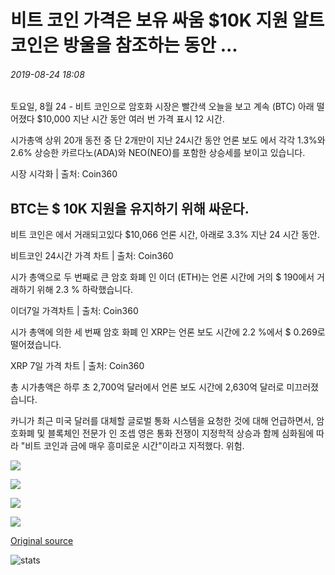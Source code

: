 # 비트 코인 가격은 보유 싸움 $10K 지원 알트 코인은 방울을 참조하는 동안 ...

###### 2019-08-24 18:08

토요일, 8월 24 - 비트 코인으로 암호화 시장은 빨간색 오늘을 보고 계속 (BTC) 아래 떨어졌다 $10,000 지난 시간 동안 여러 번 가격 표시 12 시간.

시가총액 상위 20개 동전 중 단 2개만이 지난 24시간 동안 언론 보도 에서 각각 1.3%와 2.6% 상승한 카르다노(ADA)와 NEO(NEO)를 포함한 상승세를 보이고 있습니다.

시장 시각화 | 출처: Coin360

## BTC는 $ 10K 지원을 유지하기 위해 싸운다.

비트 코인은 에서 거래되고있다 $10,066 언론 시간, 아래로 3.3% 지난 24 시간 동안.

비트코인 24시간 가격 차트 | 출처: Coin360

시가 총액으로 두 번째로 큰 암호 화폐 인 이더 (ETH)는 언론 시간에 거의 $ 190에서 거래하기 위해 2.3 % 하락했습니다.

이더7일 가격차트 | 출처: Coin360

시가 총액에 의한 세 번째 암호 화폐 인 XRP는 언론 보도 시간에 2.2 %에서 $ 0.269로 떨어졌습니다.

XRP 7일 가격 차트 | 출처: Coin360

총 시가총액은 하루 초 2,700억 달러에서 언론 보도 시간에 2,630억 달러로 미끄러졌습니다.

카니가 최근 미국 달러를 대체할 글로벌 통화 시스템을 요청한 것에 대해 언급하면서, 암호화폐 및 블록체인 전문가 인 조셉 영은 통화 전쟁이 지정학적 상승과 함께 심화됨에 따라 "비트 코인과 금에 매우 흥미로운 시간"이라고 지적했다. 위험.

![](https://s3.cointelegraph.com/storage/uploads/view/335b67bdaca417d9b662910fe68d4a6b.png)

![](https://s3.cointelegraph.com/storage/uploads/view/3f3a3df367fb4b01c4d596e3200369de.png)

![](https://s3.cointelegraph.com/storage/uploads/view/da863a5e5eaeeace1a2d4cf733a93e4f.png)

![](https://s3.cointelegraph.com/storage/uploads/view/f128553dc7ea904c45dcf3a3abb1d182.png)

[Original source](https://cointelegraph.com/news/bitcoin-price-fights-to-hold-10k-support-while-altcoins-see-drops)

![stats](https://c.statcounter.com/11760860/0/a89fa40b/1/ "stats")